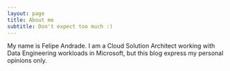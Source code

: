 ```yaml
---
layout: page
title: About me
subtitle: Don't expect too much :)
---
```


My name is Felipe Andrade. I am a Cloud Solution Architect working with Data Engineering workloads in Microsoft, but this blog express my personal opinions only.
